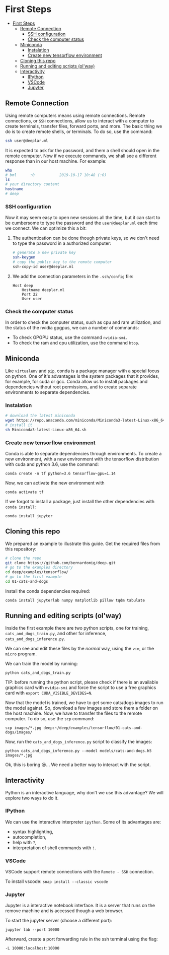 # First Steps

- [First Steps](#first-steps)
  - [Remote Connection](#remote-connection)
    - [SSH configuration](#ssh-configuration)
    - [Check the computer status](#check-the-computer-status)
  - [Miniconda](#miniconda)
    - [Instalation](#instalation)
    - [Create new tensorflow environment](#create-new-tensorflow-environment)
  - [Cloning this repo](#cloning-this-repo)
  - [Running and editing scripts (ol'way)](#running-and-editing-scripts-olway)
  - [Interactivity](#interactivity)
    - [IPython](#ipython)
    - [VSCode](#vscode)
    - [Jupyter](#jupyter)

## Remote Connection

Using remote computers means using remote connections. Remote connections, or `SSH` connections, allow us to interact with a computer to create terminals, transfer files, forward ports, and more.
The basic thing we do is to create remote shells, or terminals. To do so, use the command:

```sh
ssh user@deeplar.ml
```

It is expected to ask for the password, and them a shell should open in the remote computer. Now if we execute commands, we shall see a different response than in our host machine. For example:

```sh
who
# bml      :0           2019-10-17 10:48 (:0)
ls
# your directory content
hostname
# deep
```

### SSH configuration

Now it may seem easy to open new sessions all the time, but it can start to be cumbersome to type the password and the `user@deeplar.ml` each time we connect. We can optimize this a bit:

1. The authentication can be done though private keys, so we don't need to type the password in a authorized computer:
   ```sh
   # generate a new private key
   ssh-keygen
   # copy the public key to the remote computer
   ssh-copy-id user@deeplar.ml
   ```
2. We add the connection parameters in the `.ssh/config` file:
   ```
   Host deep
       Hostname deeplar.ml
       Port 22
       User user
   ```

### Check the computer status

In order to check the computer status, such as cpu and ram utilization, and the status of the nvidia gpgpus, we can a number of commands:

- To check GPGPU status, use the command `nvidia-smi`.
- To check the ram and cpu utilization, use the command `htop`.

## Miniconda

Like `virtualenv` and `pip`, conda is a package manager with a special focus on python. One of it's advantages is the system packages that it provides, for example, for cuda or gcc. Conda allow us to install packages and dependencies without root permissions, and to create separate environments to separate dependencies.

### Instalation

```sh
# download the latest miniconda
wget https://repo.anaconda.com/miniconda/Miniconda3-latest-Linux-x86_64.sh
# install it
sh Miniconda3-latest-Linux-x86_64.sh
```

### Create new tensorflow environment

Conda is able to separate dependencies through environments. To create a new environment, with a new environment with the tensorflow distribution with cuda and python 3.6, use the command:

```
conda create -n tf python=3.6 tensorflow-gpu=1.14
```

Now, we can activate the new environment with

```
conda activate tf
```

If we forgot to install a package, just install the other dependencies with `conda install`:

```
conda install jupyter
```

## Cloning this repo

We prepared an example to illustrate this guide. Get the required files from this repository:

```sh
# clone the repo
git clone https://github.com/bernardomig/deep.git
# go to the examples directory
cd deep/examples/tensorflow/
# go to the first example
cd 01-cats-and-dogs
```

Install the conda dependencies required:

```
conda install jupyterlab numpy matplotlib pillow tqdm tabulate
```

## Running and editing scripts (ol'way)

Inside the first example there are two python scripts, one for training, `cats_and_dogs_train.py`, and other for inference, `cats_and_dogs_inference.py`.

We can see and edit these files by the _normal_ way, using the `vim`, or the `micro` program.

We can train the model by running:

```
python cats_and_dogs_train.py
```

TIP: before running the python script, please check if there is an available graphics card with `nvidia-smi` and force the script to use a free graphics card with `export CUDA_VISIBLE_DEVIDES=N`.


Now that the model is trained, we have to get some cats/dogs images to run the model against. So, download a few images and store them a folder on the host machine. Now, we have to transfer the files to the remote computer. To do so, use the `scp` command:

```
scp images/*.jpg deep:~/deep/examples/tensorflow/01-cats-and-dogs/images/
```

Now, run the `cats_and_dogs_inference.py` script to classify the images:

```
python cats_and_dogs_inference.py --model models/cats-and-dogs.h5 images/*.jpg
```

Ok, this is boring :unamused:... We need a better way to interact with the script.

## Interactivity

Python is an interactive language, why don't we use this advantage? We will explore two ways to do it.

### IPython

We can use the interactive interpreter `ipython`. Some of its advantages are:

- syntax highlighting,
- autocompletion,
- help with `?`,
- interpretation of shell commands with `!`.

### VSCode

VSCode support remote connections with the `Remote - SSH` connection.

To install vscode: `snap install --classic vscode`

### Jupyter

Jupyter is a interactive notebook interface. It is a server that runs on the remove machine and is accessed though a web browser.

To start the jupyter server (choose a different port):

```
jupyter lab --port 10000
```

Afterward, create a port forwarding rule in the ssh terminal using the flag:

```
-L 10000:localhost:10000
```
